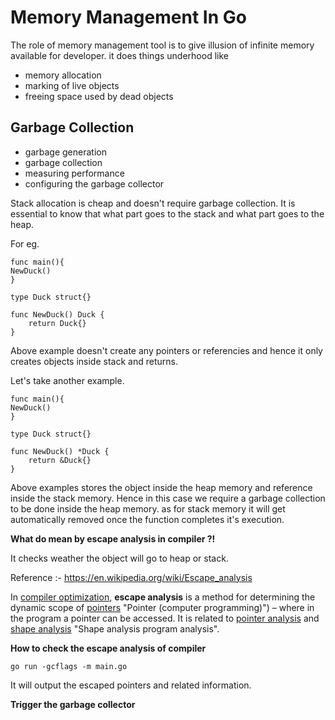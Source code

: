 # Memory Management In Go

The role of memory management tool is to give illusion of infinite memory available for developer. it does things underhood like

- memory allocation
- marking of live objects
- freeing space used by dead objects

## Garbage Collection

- garbage generation
- garbage collection
- measuring performance
- configuring the garbage collector

Stack allocation is cheap and doesn't require garbage collection. It is essential to know that what part goes to the stack and what part goes to the heap.

For eg.

```
func main(){
NewDuck()
}

type Duck struct{}

func NewDuck() Duck {
	return Duck{}
}

```

Above example doesn't create any pointers or referencies and hence it only creates objects inside stack and returns.

Let's take another example.

```
func main(){
NewDuck()
}

type Duck struct{}

func NewDuck() *Duck {
	return &Duck{}
}
```

Above examples stores the object inside the heap memory and reference inside the stack memory. Hence in this case we require a garbage collection to be done inside the heap memory. as for stack memory it will get automatically removed once the function completes it's execution.

**What do mean by escape analysis in compiler ?!**

It checks weather the object will go to heap or stack.

Reference :- https://en.wikipedia.org/wiki/Escape_analysis

In [compiler optimization](https://en.wikipedia.org/wiki/Compiler_optimization "Compiler optimization"), **escape analysis** is a method for determining the dynamic scope of [pointers](https://en.wikipedia.org/wiki/Pointer_(computer_programming)) "Pointer (computer programming)") –  where in the program a pointer can be accessed. It is related to [pointer analysis](https://en.wikipedia.org/wiki/Pointer_analysis "Pointer analysis") and [shape analysis](https://en.wikipedia.org/wiki/Shape_analysis_(program_analysis)) "Shape analysis program analysis".

**How to check the escape analysis of compiler** 

`go run -gcflags -m main.go`

It will output the escaped pointers and related information.

**Trigger the garbage collector**
